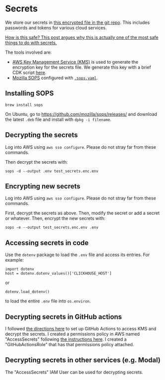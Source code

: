 # Secrets

We store our secrets in [this encrypted file in the git repo](../test_secrets.enc). This includes passwords and tokens for various cloud services.

[How is this safe? This post argues why this is actually one of the most safe things to do with secrets.](https://oteemo.com/hashicorp-vault-is-overhyped-and-mozilla-sops-with-kms-and-git-is-massively-underrated/)

The tools involved are:
- [AWS Key Management Service (KMS)](https://aws.amazon.com/kms/) is used to generate the encryption key for the secrets file. We generate this key with a brief CDK script [here](../cloud/sops_kms).
- [Mozilla SOPS](https://github.com/mozilla/sops) configured with [`.sops.yaml`](../.sops.yaml).

## Installing SOPS

```
brew install sops
```

On Ubuntu, go to https://github.com/mozilla/sops/releases/ and download the latest `.deb` file and install with `dpkg -i filename`.

## Decrypting the secrets

Log into AWS using `aws sso configure`. Please do not stray far from these commands. 

Then decrypt the secrets with:
```
sops -d --output .env test_secrets.enc.env
```

## Encrypting new secrets

Log into AWS using `aws sso configure`. Please do not stray far from these commands. 

First, decrypt the secrets as above. Then, modify the secret or add a secret or whatever. Then, encrypt the new secrets with:

```
sops -e --output test_secrets.enc.env .env
```

## Accessing secrets in code

Use the `dotenv` package to load the `.env` file and access its entries. For example:

```
import dotenv
host = dotenv.dotenv_values()['CLICKHOUSE_HOST']
```

or 

```
dotenv.load_dotenv()
```

to load the entire `.env` file into `os.environ`.

## Decrypting secrets in GitHub actions

I followed [the directions here](https://www.automat-it.com/post/using-github-actions-with-aws-iam-roles) to set up GitHub Actions to access KMS and decrypt the secrets. I created a permissions policy in AWS named "AccessSecrets" following [the instructions here](https://github.com/mozilla/sops#assuming-roles-and-using-kms-in-various-aws-accounts). I created a "GitHubActionsRole" that has that permissions policy attached.

## Decrypting secrets in other services (e.g. Modal)

The "AccessSecrets" IAM User can be used for decrypting secrets.